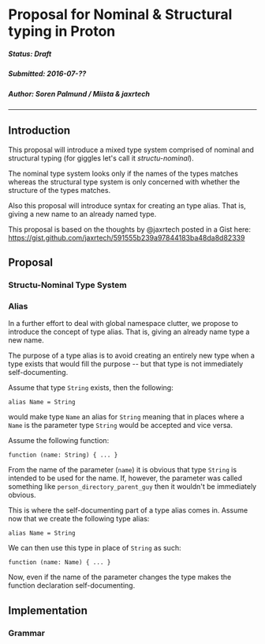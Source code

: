 # Proposal for Nominal & Structural typing in Proton

##### Status: Draft
##### Submitted: 2016-07-??
##### Author: Soren Palmund / Miista & jaxrtech

---

Introduction
------------

This proposal will introduce a mixed type system comprised of nominal and
structural typing (for giggles let's call it _structu-nominal_).

The nominal type system looks only if the names of the types matches
whereas the structural type system is only concerned with whether
the structure of the types matches.

Also this proposal will introduce syntax for creating an type alias.
That is, giving a new name to an already named type.

This proposal is based on the thoughts by @jaxrtech posted in a Gist
here: https://gist.github.com/jaxrtech/591555b239a97844183ba48da8d82339

Proposal
--------

### Structu-Nominal Type System

### Alias

In a further effort to deal with global namespace clutter, we propose to
introduce the concept of type alias.
That is, giving an already name type a new name.

The purpose of a type alias is to avoid creating an entirely new type
when a type exists that would fill the purpose -- but that type is not
immediately self-documenting.

Assume that type `String` exists, then the following:

    alias Name = String

would make type `Name` an alias for `String` meaning that in places where
a `Name` is the parameter type `String` would be accepted and vice versa.

Assume the following function:

    function (name: String) { ... }

From the name of the parameter (`name`) it is obvious that type `String`
is intended to be used for the name.
If, however, the parameter was called something like `person_directory_parent_guy`
then it wouldn't be immediately obvious.

This is where the self-documenting part of a type alias comes in.
Assume now that we create the following type alias:

    alias Name = String

We can then use this type in place of `String` as such:

    function (name: Name) { ... }

Now, even if the name of the parameter changes the type makes the function
declaration self-documenting.

Implementation
--------------

### Grammar
